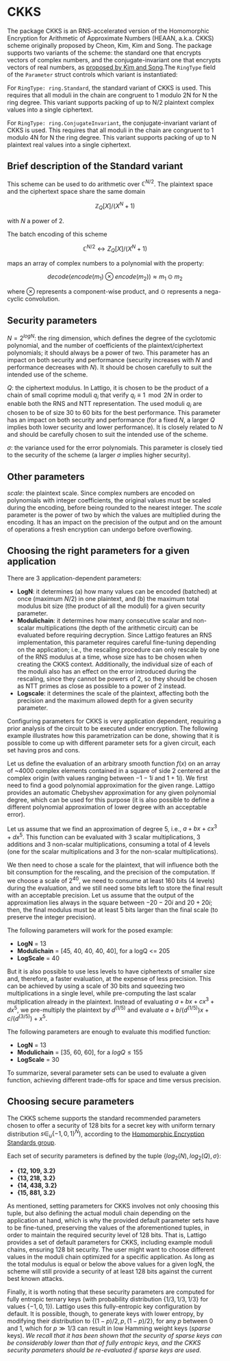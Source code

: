 # CKKS

The package CKKS is an RNS-accelerated version of the Homomorphic Encryption for Arithmetic of
Approximate Numbers (HEAAN, a.k.a. CKKS) scheme originally proposed by Cheon, Kim, Kim and Song. The
package supports two variants of the scheme: the standard one that encrypts vectors of complex
numbers, and the conjugate-invariant one that encrypts vectors of real numbers, as [proposed by Kim
and Song](https://eprint.iacr.org/2018/952).The `RingType` field of the `Parameter` struct controls
which variant is instantiated:

For `RingType: ring.Standard`, the standard variant of CKKS is used. This requires that all moduli
in the chain are congruent to 1 modulo 2N for N the ring degree. This variant supports packing of up
to N/2 plaintext complex values into a single ciphertext.

For `RingType: ring.ConjugateInvariant`, the conjugate-invariant variant of CKKS is used. This
requires that all moduli in the chain are congruent to 1 modulo 4N for N the ring degree. This
variant supports packing of up to N plaintext real values into a single ciphertext.

## Brief description of the Standard variant

This scheme can be used to do arithmetic over
$\mathbb{C}^{N/2}$. The plaintext space
and the ciphertext space share the same domain

$$
\mathbb{Z}_Q[X]/(X^N + 1)
$$

with $N$ a power of 2.

The batch encoding of this scheme

$$
\mathbb{C}^{N/2} \leftrightarrow Z_Q[X]/(X^N + 1)
$$

maps an array of complex numbers to a polynomial with the property:

$$
decode(encode(m_1) \otimes encode(m_2)) \approx m_1 \odot m_2
$$

where $\otimes$ represents a component-wise product, and $\odot$ represents a nega-cyclic convolution.

## Security parameters

$N = 2^{logN}$: the ring dimension,
which defines the degree of the cyclotomic polynomial, and the number of coefficients of the plaintext/ciphertext polynomials; it should always be a power of two. This parameter has an impact on both security and performance (security increases with $N$ and performance decreases with $N$). It
should be chosen carefully to suit the intended use of the scheme.

$Q$: the ciphertext modulus. In Lattigo, it is chosen to be the product of a chain of small coprime moduli $q_i$ that verify $q_i \equiv 1 \mod 2N$ in order to enable both the RNS and NTT representation. The used moduli $q_i$ are chosen to be of size 30 to 60 bits for the best performance. This parameter has an impact on both security and performance (for a fixed $N$, a larger $Q$ implies both lower security and lower performance). It is closely related to $N$ and should be carefully chosen to suit the intended use of the scheme.

$\sigma$: the variance used for the error
polynomials. This parameter is closely tied to the security of the scheme (a larger
$\sigma$ implies higher security).

## Other parameters

$scale$: the plaintext scale. Since complex numbers are encoded on polynomials with integer coefficients, the original values must be scaled during the encoding, before being rounded to the nearest integer. The $scale$ parameter is the power of two by which the values are multiplied during the encoding. It has an impact on the precision of the output and on the amount of operations a fresh encryption can undergo before overflowing.

## Choosing the right parameters for a given application

There are 3 application-dependent parameters:

- **LogN**: it determines (a) how many values can be encoded (batched) at once (maximum $N/2$) in one
  plaintext, and (b) the maximum total modulus bit size (the product of all the moduli) for a given
  security parameter.
- **Modulichain**: it determines how many consecutive scalar and non-scalar multiplications (the
  depth of the arithmetic circuit) can be evaluated before requiring decryption. Since Lattigo
  features an RNS implementation, this parameter requires careful fine-tuning depending on the
  application; i.e., the rescaling procedure can only rescale by one of the RNS modulus at a time,
  whose size has to be chosen when creating the CKKS context. Additionally, the individual size of
  each of the moduli also has an effect on the error introduced during the rescaling, since they
  cannot be powers of 2, so they should be chosen as NTT primes as close as possible to a power of 2
  instead.
- **Logscale**: it determines the scale of the plaintext, affecting both the precision and the
  maximum allowed depth for a given security parameter.

Configuring parameters for CKKS is very application dependent, requiring a prior analysis of the circuit to be executed under encryption. The following example illustrates how this parametrization can be done, showing that it is possible to come up with different parameter sets for a given
circuit, each set having pros and cons.

Let us define the evaluation of an arbitrary smooth function $f(x)$ on an array of ~4000 complex elements contained in a square of side 2 centered at the complex origin (with values ranging between
$-1-1i$ and $1+1i$). We first need to find a good polynomial approximation for the given range. Lattigo provides an automatic Chebyshev approximation for any given polynomial degree, which can be used for
this purpose (it is also possible to define a different polynomial approximation of lower degree with an acceptable error).

Let us assume that we find an approximation of degree 5, i.e., $a + bx + cx^3 + dx^5$. This function can be evaluated with 3 scalar multiplications, 3 additions and 3 non-scalar multiplications, consuming a total of 4 levels (one for the scalar multiplications and 3 for the non-scalar multiplications).

We then need to chose a scale for the plaintext, that will influence both the bit consumption for
the rescaling, and the precision of the computation. If we choose a scale of $2^{40}$, we need to
consume at least 160 bits (4 levels) during the evaluation, and we still need some bits left to
store the final result with an acceptable precision. Let us assume that the output of the
approximation lies always in the square between $-20-20i$ and $20+20i$; then, the final modulus must be
at least 5 bits larger than the final scale (to preserve the integer precision).

The following parameters will work for the posed example:

- **LogN** = 13
- **Modulichain** = [45, 40, 40, 40, 40], for a logQ <= 205
- **LogScale** = 40

But it is also possible to use less levels to have ciphertexts of smaller size and, therefore, a
faster evaluation, at the expense of less precision. This can be achieved by using a scale of 30
bits and squeezing two multiplications in a single level, while pre-computing the last scalar
multiplication already in the plaintext. Instead of evaluating $a + bx + cx^3 + dx^5$, we pre-multiply the plaintext by $d^{(1/5)}$ and evaluate $a + b/(d^{(1/5)})x + c/(d^{(3/5)}) + x^5$.

The following parameters are enough to evaluate this modified function:

- **LogN** = 13
- **Modulichain** = [35, 60, 60], for a $logQ \leq 155$
- **LogScale** = 30

To summarize, several parameter sets can be used to evaluate a given function, achieving different trade-offs for space and time versus precision.

## Choosing secure parameters

The CKKS scheme supports the standard recommended parameters chosen to offer a security of 128 bits
for a secret key with uniform ternary distribution $s \in_u \{-1, 0, 1\}^N)$,
according to the [Homomorphic Encryption Standards group](https://homomorphicencryption.org/standard/).

Each set of security parameters is defined by the tuple $\{log_2(N), log_2(Q), \sigma\}$:

- **{12, 109, 3.2}**
- **{13, 218, 3.2}**
- **{14, 438, 3.2}**
- **{15, 881, 3.2}**

As mentioned, setting parameters for CKKS involves not only choosing this tuple, but also defining
the actual moduli chain depending on the application at hand, which is why the provided default
parameter sets have to be fine-tuned, preserving the values of the aforementioned tuples, in order
to maintain the required security level of 128 bits. That is, Lattigo provides a set of default
parameters for CKKS, including example moduli chains, ensuring 128 bit security. The user might want
to choose different values in the moduli chain optimized for a specific application. As long as the
total modulus is equal or below the above values for a given logN, the scheme will still provide a
security of at least 128 bits against the current best known attacks.

Finally, it is worth noting that these security parameters are computed for fully entropic ternary
keys (with probability distribution $\{1/3,1/3,1/3\}$ for values $\{-1,0,1\}$). Lattigo uses this fully-entropic key configuration by default. It is possible, though, to generate keys with lower entropy, by modifying their distribution to $\{(1-p)/2, p, (1-p)/2\}$, for any $p$ between 0 and 1, which for $p \gg 1/3$ can result in low Hamming weight keys (*sparse* keys). *We recall that it has been shown that the security of sparse keys can be considerably lower than that of fully entropic keys, and the CKKS security parameters should be re-evaluated if sparse keys are used*.
